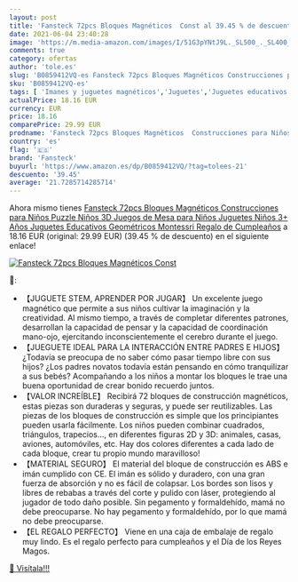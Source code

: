 ```yaml
---
layout: post
title: 'Fansteck 72pcs Bloques Magnéticos  Const al 39.45 % de descuento'
date: 2021-06-04 23:40:28
image: 'https://m.media-amazon.com/images/I/51G3pYNtJ9L._SL500_._SL400_.jpg'
comments: true
category: ofertas
author: 'tole.es'
slug: 'B0859412VQ-es Fansteck 72pcs Bloques Magnéticos Construcciones para...'
sku: 'B0859412VQ-es'
tags: [ 'Imanes y juguetes magnéticos','Juguetes','Juguetes educativos','Juguetes magnéticos','Juguetes y juegos','fansteck','juguetes','puzzle', ]
actualPrice: 18.16 EUR
currency: EUR
price: 18.16
comparePrice: 29.99 EUR
prodname: 'Fansteck 72pcs Bloques Magnéticos  Construcciones para Niños  Puzzle Niños 3D  Juegos de Mesa para Niños  Juguetes Niños 3+ Años Juguetes Educativos Geométricos Montessri Regalo de Cumpleaños'
country: 'es'
flag: '🇪🇸'
brand: 'Fansteck'
buyurl: 'https://www.amazon.es/dp/B0859412VQ/?tag=tolees-21'
descuento: '39.45'
average: '21.7285714285714'
---
```


Ahora mismo tienes [Fansteck 72pcs Bloques Magnéticos  Construcciones para Niños  Puzzle Niños 3D  Juegos de Mesa para Niños  Juguetes Niños 3+ Años Juguetes Educativos Geométricos Montessri Regalo de Cumpleaños](https://www.amazon.es/dp/B0859412VQ/?tag=tolees-21) a 18.16 EUR (original: 29.99 EUR) (39.45 %  de descuento) en el siguiente enlace!

[![Fansteck 72pcs Bloques Magnéticos  Const](https://m.media-amazon.com/images/I/51G3pYNtJ9L._SL500_._SL400_.jpg)](https://www.amazon.es/dp/B0859412VQ/?tag=tolees-21)

🔎:

- 【JUGUETE STEM, APRENDER POR JUGAR】 Un excelente juego magnético que permite a sus niños cultivar la imaginación y la creatividad. Al mismo tiempo, a través de completar diferentes patrones, desarrollan la capacidad de pensar y la capacidad de coordinación mano-ojo, ejercitando inconscientemente el cerebro durante el juego.
- 【JUEGUETE IDEAL PARA LA INTERACCIÓN ENTRE PADRES E HIJOS】¿Todavía se preocupa de no saber cómo pasar tiempo libre con sus hijos? ¿Los padres novatos todavía están pensando en cómo tranquilizar a sus bebés? Acompañando a los niños a montar los bloques le trae una buena oportunidad de crear bonido recuerdo juntos.
- 【VALOR INCREÍBLE】 Recibirá 72 bloques de construcción magnéticos, estas piezas son duraderas y seguras, y puede ser reutilizables. Las piezas de los bloques de construcción es simple que los principiantes pueden usarla fácilmente. Los niños pueden combinar cuadrados, triángulos, trapecios..., en diferentes figuras 2D y 3D: animales, casas, aviones, automóviles, etc. Hay dos colores diferentes a cada lado de cada bloque, crear tu propio mundo maravilloso!
- 【MATERIAL SEGURO】 El material del bloque de construcción es ABS e imán cumplido con CE. El imán es sólido y duradero, con una gran fuerza de absorción y no es fácil de colapsar. Los bordes son lisos y libres de rebabas a través del corte y pulido con láser, protegiendo al jugador de todo daño posible. Sin pegamento y formaldehído, mamá no debe preocuparse. No hay pegamento y formaldehído, por lo que mamá no debe preocuparse.
- 【EL REGALO PERFECTO】 Viene en una caja de embalaje de regalo muy lindo. Es el regalo perfecto para cumpleaños y el Día de los Reyes Magos.

[🛒 Visítala!!!](https://www.amazon.es/dp/B0859412VQ/?tag=tolees-21)
